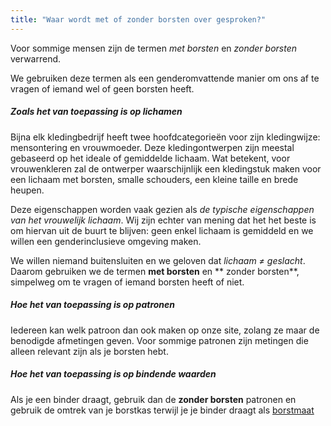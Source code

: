 ```yaml
---
title: "Waar wordt met of zonder borsten over gesproken?"
---
```


Voor sommige mensen zijn de termen _met borsten_ en _zonder borsten_ verwarrend.

We gebruiken deze termen als een genderomvattende manier om ons af te vragen of iemand wel of geen borsten heeft.

##### Zoals het van toepassing is op lichamen

Bijna elk kledingbedrijf heeft twee hoofdcategorieën voor zijn kledingwijze: mensontering en vrouwmoeder. Deze kledingontwerpen zijn meestal gebaseerd op het ideale of gemiddelde lichaam. Wat betekent, voor vrouwenkleren zal de ontwerper waarschijnlijk een kledingstuk maken voor een lichaam met borsten, smalle schouders, een kleine taille en brede heupen.

Deze eigenschappen worden vaak gezien als _de typische eigenschappen van het vrouwelijk lichaam_. Wij zijn echter van mening dat het het beste is om hiervan uit de buurt te blijven: geen enkel lichaam is gemiddeld en we willen een genderinclusieve omgeving maken.

We willen niemand buitensluiten en we geloven dat _lichaam ≠ geslacht_. Daarom gebruiken we de termen **met borsten** en ** zonder borsten**, simpelweg om te vragen of iemand borsten heeft of niet.

##### Hoe het van toepassing is op patronen

Iedereen kan welk patroon dan ook maken op onze site, zolang ze maar de benodigde afmetingen geven. Voor sommige patronen zijn metingen die alleen relevant zijn als je borsten hebt.

##### Hoe het van toepassing is op bindende waarden

Als je een binder draagt, gebruik dan de **zonder borsten** patronen en gebruik de omtrek van je borstkas terwijl je je binder draagt als [borstmaat](/docs/measurements/chest/)
